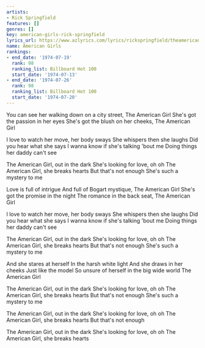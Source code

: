 ```yaml
---
artists:
- Rick Springfield
features: []
genres: []
key: american-girls-rick-springfield
lyrics_url: https://www.azlyrics.com/lyrics/rickspringfield/theamericangirl.html
name: American Girls
rankings:
- end_date: '1974-07-19'
  rank: 98
  ranking_list: Billboard Hot 100
  start_date: '1974-07-13'
- end_date: '1974-07-26'
  rank: 98
  ranking_list: Billboard Hot 100
  start_date: '1974-07-20'
---
```


You can see her walking down on a city street, 
The American Girl 
She's got the passion in her eyes 
She's got the blush on her cheeks, 
The American Girl

I love to watch her move, her body sways 
She whispers then she laughs 
Did you hear what she says 
I wanna know if she's talking 'bout me 
Doing things her daddy can't see

The American Girl, out in the dark 
She's looking for love, oh oh 
The American Girl, she breaks hearts 
But that's not enough 
She's such a mystery to me

Love is full of intrigue 
And full of Bogart mystique, The American Girl
She's got the promise in the night 
The romance in the back seat, The American Girl

I love to watch her move, her body sways 
She whispers then she laughs 
Did you hear what she says 
I wanna know if she's talking 'bout me 
Doing things her daddy can't see

The American Girl, out in the dark 
She's looking for love, oh oh 
The American Girl, she breaks hearts 
But that's not enough 
She's such a mystery to me

And she stares at herself 
In the harsh white light 
And she draws in her cheeks 
Just like the model 
So unsure of herself in the big wide world 
The American Girl

The American Girl, out in the dark 
She's looking for love, oh oh 
The American Girl, she breaks hearts 
But that's not enough 
She's such a mystery to me

The American Girl, out in the dark 
She's looking for love, oh oh 
The American Girl, she breaks hearts 
But that's not enough

The American Girl, out in the dark 
She's looking for love, oh oh 
The American Girl, she breaks hearts




